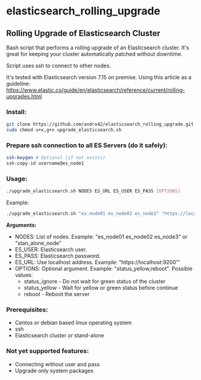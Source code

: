 # elasticsearch_rolling_upgrade
## Rolling Upgrade of Elasticsearch Cluster

Bash script that performs a rolling upgrade of an Elasticsearch cluster. It's great for keeping your cluster automatically patched without downtime.

Script uses ssh to connect to other nodes.

It's tested with Elasticsearch version 7.15 on premise. Using this article as a guideline: https://www.elastic.co/guide/en/elasticsearch/reference/current/rolling-upgrades.html 

### Install:
```bash
git clone https://github.com/andro42/elasticsearch_rolling_upgrade.git
sudo chmod u+x,g+x upgrade_elasticsearch.sh
```

### Prepare ssh connection to all ES Servers (do it safely):
```bash
ssh-keygen # Optional (if not exists)
ssh-copy-id username@es_node1
```

### Usage:
```bash
./upgrade_elasticsearch.sh NODES ES_URL ES_USER ES_PASS [OPTIONS]
```
Example:
```bash
./upgrade_elasticsearch.sh "es_node01 es_node02 es_node3" "https://localhost:9200" "elastic" "securepassword" "status_yellow,reboot"
```

**Arguments:**
   - NODES:    List of nodes. Example: "es_node01 es_node02 es_node3" or "stan_alone_node"
   - ES_USER:  Elasticsearch user.
   - ES_PASS:  Elasticsearch password.
   - ES_URL:   Use localhost address. Example: "https://localhost:9200"'
   - OPTIONS:  Optional argument. Example: "status_yellow,reboot". Possible values:
      - status_ignore  - Do not wait for green status of the cluster
      - status_yellow  - Wait for yellow or green status before continue
      - reboot         - Reboot the server
   

### Prerequisites:
- Centos or debian based linux operating system
- ssh
- Elasticsearch cluster or stand-alone

### Not yet supported features:
- Connecting without user and pass
- Upgrade only system packages
